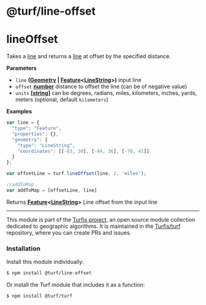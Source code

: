 # @turf/line-offset

# lineOffset

Takes a [line](http://geojson.org/geojson-spec.html#linestring) and returns a [line](http://geojson.org/geojson-spec.html#linestring) at offset by the specified distance.

**Parameters**

-   `line` **([Geometry](http://geojson.org/geojson-spec.html#geometry) \| [Feature](http://geojson.org/geojson-spec.html#feature-objects)&lt;[LineString](http://geojson.org/geojson-spec.html#linestring)>)** input line
-   `offset` **[number](https://developer.mozilla.org/en-US/docs/Web/JavaScript/Reference/Global_Objects/Number)** distance to offset the line (can be of negative value)
-   `units` **\[[string](https://developer.mozilla.org/en-US/docs/Web/JavaScript/Reference/Global_Objects/String)]** can be degrees, radians, miles, kilometers, inches, yards, meters (optional, default `kilometers`)

**Examples**

```javascript
var line = {
  "type": "Feature",
  "properties": {},
  "geometry": {
    "type": "LineString",
    "coordinates": [[-83, 30], [-84, 36], [-78, 41]]
  }
};

var offsetLine = turf.lineOffset(line, 2, 'miles');

//addToMap
var addToMap = [offsetLine, line]
```

Returns **[Feature](http://geojson.org/geojson-spec.html#feature-objects)&lt;[LineString](http://geojson.org/geojson-spec.html#linestring)>** Line offset from the input line

<!-- This file is automatically generated. Please don't edit it directly:
if you find an error, edit the source file (likely index.js), and re-run
./scripts/generate-readmes in the turf project. -->

---

This module is part of the [Turfjs project](http://turfjs.org/), an open source
module collection dedicated to geographic algorithms. It is maintained in the
[Turfjs/turf](https://github.com/Turfjs/turf) repository, where you can create
PRs and issues.

### Installation

Install this module individually:

```sh
$ npm install @turf/line-offset
```

Or install the Turf module that includes it as a function:

```sh
$ npm install @turf/turf
```
